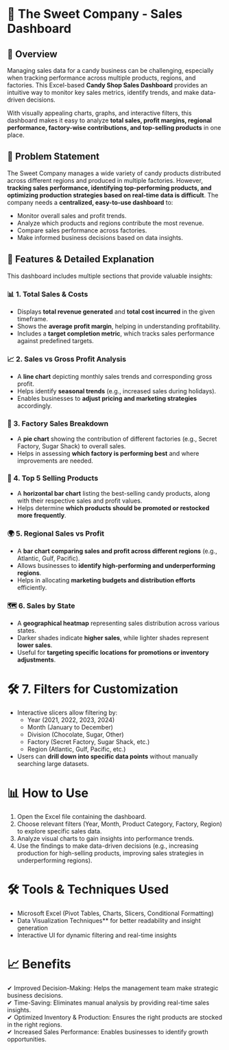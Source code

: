 
# 🍬 The Sweet Company - Sales Dashboard  

## 📌 Overview  
Managing sales data for a candy business can be challenging, especially when tracking performance across multiple products, regions, and factories. This Excel-based **Candy Shop Sales Dashboard** provides an intuitive way to monitor key sales metrics, identify trends, and make data-driven decisions.  

With visually appealing charts, graphs, and interactive filters, this dashboard makes it easy to analyze **total sales, profit margins, regional performance, factory-wise contributions, and top-selling products** in one place.  

## 🚀 Problem Statement  
The Sweet Company manages a wide variety of candy products distributed across different regions and produced in multiple factories. However, **tracking sales performance, identifying top-performing products, and optimizing production strategies based on real-time data is difficult**. The company needs a **centralized, easy-to-use dashboard** to:  
- Monitor overall sales and profit trends.  
- Analyze which products and regions contribute the most revenue. 
- Compare sales performance across factories.  
- Make informed business decisions based on data insights.  

## 🎯 Features & Detailed Explanation  

This dashboard includes multiple sections that provide valuable insights:  

### 📊 1. **Total Sales & Costs**  
- Displays **total revenue generated** and **total cost incurred** in the given timeframe.  
- Shows the **average profit margin**, helping in understanding profitability.  
- Includes a **target completion metric**, which tracks sales performance against predefined targets.  

### 📈 2. **Sales vs Gross Profit Analysis**  
- A **line chart** depicting monthly sales trends and corresponding gross profit.  
- Helps identify **seasonal trends** (e.g., increased sales during holidays).  
- Enables businesses to **adjust pricing and marketing strategies** accordingly.  

### 🍭 3. **Factory Sales Breakdown**  
- A **pie chart** showing the contribution of different factories (e.g., Secret Factory, Sugar Shack) to overall sales.  
- Helps in assessing **which factory is performing best** and where improvements are needed.  

### 🍫 4. **Top 5 Selling Products**  
- A **horizontal bar chart** listing the best-selling candy products, along with their respective sales and profit values.  
- Helps determine **which products should be promoted or restocked more frequently**.  

### 🌍 5. **Regional Sales vs Profit**  
- A **bar chart comparing sales and profit across different regions** (e.g., Atlantic, Gulf, Pacific).  
- Allows businesses to **identify high-performing and underperforming regions**.  
- Helps in allocating **marketing budgets and distribution efforts** efficiently.  

### 🗺️ 6. **Sales by State**  
- A **geographical heatmap** representing sales distribution across various states.  
- Darker shades indicate **higher sales**, while lighter shades represent **lower sales**.  
- Useful for **targeting specific locations for promotions or inventory adjustments**.  

# 🛠 7. **Filters for Customization**  
- Interactive slicers allow filtering by:  
  - Year (2021, 2022, 2023, 2024)  
  - Month (January to December)  
  - Division (Chocolate, Sugar, Other)  
  - Factory (Secret Factory, Sugar Shack, etc.)  
  - Region (Atlantic, Gulf, Pacific, etc.)  
- Users can **drill down into specific data points** without manually searching large datasets.  

# 📊 How to Use  

1. Open the Excel file containing the dashboard.  
2. Choose relevant filters (Year, Month, Product Category, Factory, Region) to explore specific sales data.  
3. Analyze visual charts to gain insights into performance trends.  
4. Use the findings to make data-driven decisions (e.g., increasing production for high-selling products, improving sales 
   strategies in underperforming regions).  

# 🛠 Tools & Techniques Used  

- Microsoft Excel (Pivot Tables, Charts, Slicers, Conditional Formatting)  
- Data Visualization Techniques** for better readability and insight generation  
- Interactive UI for dynamic filtering and real-time insights  

# 📈 Benefits  

✔ Improved Decision-Making: Helps the management team make strategic business decisions.  
✔ Time-Saving: Eliminates manual analysis by providing real-time sales insights.  
✔ Optimized Inventory & Production: Ensures the right products are stocked in the right regions.  
✔ Increased Sales Performance: Enables businesses to identify growth opportunities.  

